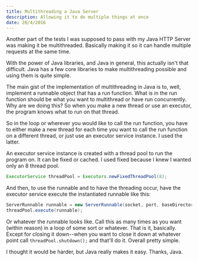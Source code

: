 ```yaml
---
title: Multithreading a Java Server
description: Allowing it to do multiple things at once
date: 26/4/2016
---
```


Another part of the tests I was supposed to pass with my Java HTTP Server was making it be multithreaded. Basically making it so it can handle multiple requests at the same time.

With the power of Java libraries, and Java in general, this actually isn't that difficult. Java has a few core libraries to make multithreading possible and using them is quite simple.

The main gist of the implementation of multithreading in Java is to, well, implement a runnable object that has a run function. What is in the run function should be what you want to multithread or have run concurrently. Why are we doing this? So when you make a new thread or use an executor, the program knows what to run on that thread.

So in the loop or wherever you would like to call the run function, you have to either make a new thread for each time you want to call the run function on a different thread, or just use an executor service instance. I used the latter.

An executor service instance is created with a thread pool to run the program on. It can be fixed or cached. I used fixed because I knew I wanted only an 8 thread pool.

```java
ExecutorService threadPool = Executors.newFixedThreadPool(8);
```

And then, to use the runnable and to have the threading occur, have the executor service execute the instantiated runnable like this:

```Java
ServerRunnable runnable = new ServerRunnable(socket, port, baseDirectory);
threadPool.execute(runnable);
```

Or whatever the runnable looks like. Call this as many times as you want (within reason) in a loop of some sort or whatever. That is it, basically. Except for closing it down--when you want to close it down at whatever point call `threadPool.shutdown();` and that'll do it. Overall pretty simple.

I thought it would be harder, but Java really makes it easy. Thanks, Java.
